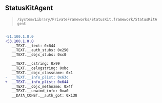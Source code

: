 ## StatusKitAgent

> `/System/Library/PrivateFrameworks/StatusKit.framework/StatusKitAgent`

```diff

-51.100.1.0.0
+53.100.1.0.0
   __TEXT.__text: 0x844
   __TEXT.__auth_stubs: 0x250
   __TEXT.__objc_stubs: 0xc0

   __TEXT.__cstring: 0x99
   __TEXT.__oslogstring: 0xbc
   __TEXT.__objc_classname: 0x1
-  __TEXT.__info_plist: 0x63c
+  __TEXT.__info_plist: 0x644
   __TEXT.__objc_methname: 0x4f
   __TEXT.__unwind_info: 0xa0
   __DATA_CONST.__auth_got: 0x138

```

